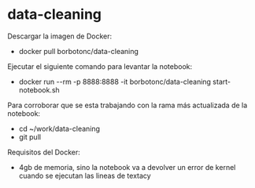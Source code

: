 # data-cleaning

Descargar la imagen de Docker:
- docker pull borbotonc/data-cleaning

Ejecutar el siguiente comando para levantar la notebook:
- docker run --rm  -p 8888:8888 -it borbotonc/data-cleaning  start-notebook.sh

Para corroborar que se esta trabajando con la rama más actualizada de la notebook:
- cd ~/work/data-cleaning 
- git pull

Requisitos del Docker:
- 4gb de memoria, sino la notebook va a devolver un error de kernel cuando se ejecutan las lineas de textacy
